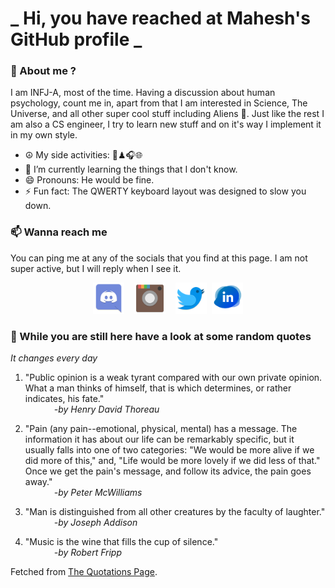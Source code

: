 # **_ Hi, you have reached at Mahesh's GitHub profile _**
### 🌸 About me ?
I am INFJ-A, most of the time. Having a discussion about human psychology, count me in, apart from that I am interested in Science, The Universe, and all other super cool stuff including Aliens 🤫. Just like the rest I am also a CS engineer, I try to learn new stuff and on it's way I implement it in my own style. 
- ☮ My side activities: 🎨♟🎧🌐
- 🌱 I’m currently learning the things that I don't know.
- 😄 Pronouns: He would be fine.
- ⚡ Fun fact: The QWERTY keyboard layout was designed to slow you down.

### 📫 Wanna reach me
You can ping me at any of the socials that you find at this page. I am not super active, but I will reply when I see it.
<p align="center">
<a href="https://discordapp.com/users/733328856957714472"><img src="./Assets/Papirus-Team-Papirus-Apps-Discord.svg" height="50px" width="50px" ></a>&nbsp; &nbsp;  
<a href ="https://instagram.com/obl1v_on"><img src="./Assets/Papirus-Team-Papirus-Apps-Instagram.svg" height="50px" width="50px" ></a>&nbsp;  &nbsp; 
<a href ="https://twitter.com/MaheshN2000"><img src="./Assets/Papirus-Team-Papirus-Apps-Twitter.svg" height ="50px" width="50px" ></a>&nbsp;
<a href ="https://linkedin.com/in/mahesh2000"><img src="./Assets/in.png" height ="50px" width="50px" ></a>

</p>



### 🔰 While you are still here have a look at some random quotes
*It changes every day*

<!-- BLOG-POST-LIST:START -->
 1.  "Public opinion is a weak tyrant compared with our own private opinion. What a man thinks of himself, that is which determines, or rather indicates, his fate." <br> &emsp;&emsp;&emsp; <i>-by Henry David Thoreau</i> 

 2.  "Pain (any pain--emotional, physical, mental) has a message. The information it has about our life can be remarkably specific, but it usually falls into one of two categories: "We would be more alive if we did more of this," and, "Life would be more lovely if we did less of that." Once we get the pain's message, and follow its advice, the pain goes away." <br> &emsp;&emsp;&emsp; <i>-by Peter McWilliams</i> 

 3.  "Man is distinguished from all other creatures by the faculty of laughter." <br> &emsp;&emsp;&emsp; <i>-by Joseph Addison</i> 

 4.  "Music is the wine that fills the cup of silence." <br> &emsp;&emsp;&emsp; <i>-by Robert Fripp</i> 
<!-- BLOG-POST-LIST:END -->
Fetched from <a href="http://www.quotationspage.com/data/mqotd.rss"> The Quotations Page</a>.
<!-- The above quotes are fetched from " http://www.quotationspage.com/data/mqotd.rss " and the github action used was gautamkrishnar/blog-post-workflow@master -->
